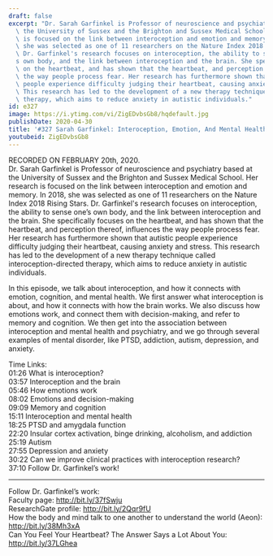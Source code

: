 ```yaml
---
draft: false
excerpt: "Dr. Sarah Garfinkel is Professor of neuroscience and psychiatry based at\
  \ the University of Sussex and the Brighton and Sussex Medical School. Her research\
  \ is focused on the link between interoception and emotion and memory. In 2018,\
  \ she was selected as one of 11 researchers on the Nature Index 2018 Rising Stars.\
  \ Dr. Garfinkel's research focuses on interoception, the ability to sense one\u2019\
  s own body, and the link between interoception and the brain. She specifically focuses\
  \ on the heartbeat, and has shown that the heartbeat, and perception thereof, influences\
  \ the way people process fear. Her research has furthermore shown that autistic\
  \ people experience difficulty judging their heartbeat, causing anxiety and stress.\
  \ This research has led to the development of a new therapy technique called interoception-directed\
  \ therapy, which aims to reduce anxiety in autistic individuals."
id: e327
image: https://i.ytimg.com/vi/ZigEDvbsGb8/hqdefault.jpg
publishDate: 2020-04-30
title: '#327 Sarah Garfinkel: Interoception, Emotion, And Mental Health'
youtubeid: ZigEDvbsGb8
---
```

RECORDED ON FEBRUARY 20th, 2020.  
Dr. Sarah Garfinkel is Professor of neuroscience and psychiatry based at the University of Sussex and the Brighton and Sussex Medical School. Her research is focused on the link between interoception and emotion and memory. In 2018, she was selected as one of 11 researchers on the Nature Index 2018 Rising Stars. Dr. Garfinkel's research focuses on interoception, the ability to sense one’s own body, and the link between interoception and the brain. She specifically focuses on the heartbeat, and has shown that the heartbeat, and perception thereof, influences the way people process fear. Her research has furthermore shown that autistic people experience difficulty judging their heartbeat, causing anxiety and stress. This research has led to the development of a new therapy technique called interoception-directed therapy, which aims to reduce anxiety in autistic individuals.

In this episode, we talk about interoception, and how it connects with emotion, cognition, and mental health. We first answer what interoception is about, and how it connects with how the brain works. We also discuss how emotions work, and connect them with decision-making, and refer to memory and cognition. We then get into the association between interoception and mental health and psychiatry, and we go through several examples of mental disorder, like PTSD, addiction, autism, depression, and anxiety.

Time Links:  
01:26  What is interoception?  
03:57  Interoception and the brain  
05:46  How emotions work  
08:02  Emotions and decision-making  
09:09  Memory and cognition  
15:11  Interoception and mental health  
18:25  PTSD and amygdala function  
22:20  Insular cortex activation, binge drinking, alcoholism, and addiction  
25:19  Autism  
27:55  Depression and anxiety  
30:22  Can we improve clinical practices with interoception research?  
37:10  Follow Dr. Garfinkel’s work!

---

Follow Dr. Garfinkel’s work:  
Faculty page: http://bit.ly/37fSwju  
ResearchGate profile: http://bit.ly/2Qqr9fU  
How the body and mind talk to one another to understand the world (Aeon): http://bit.ly/38Mh3xA  
Can You Feel Your Heartbeat? The Answer Says a Lot About You: http://bit.ly/37LGhea
